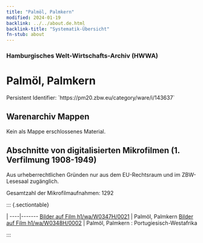 ```yaml
---
title: "Palmöl, Palmkern"
modified: 2024-01-19
backlink: ../../about.de.html
backlink-title: "Systematik-Übersicht"
fn-stub: about
---
```


### Hamburgisches Welt-Wirtschafts-Archiv (HWWA)

# Palmöl, Palmkern

<div class="hint">Persistent Identifier: `https://pm20.zbw.eu/category/ware/i/143637`</div>







## Warenarchiv Mappen





Kein als Mappe erschlossenes Material.



<a id="filmsections" />

## Abschnitte von digitalisierten Mikrofilmen (1. Verfilmung 1908-1949)

<p>Aus urheberrechtlichen Gründen nur aus dem EU-Rechtsraum und im ZBW-Lesesaal zugänglich.</p>


<p>Gesamtzahl der Mikrofilmaufnahmen: 1292</p>





::: {.sectiontable}

 | 
----|-------
<a class="btn" href="https://pm20.zbw.eu/film/h1/wa/W0347H/0021" rel="nofollow">Bilder auf Film h1/wa/W0347H/0021</a> | Palmöl, Palmkern
<a class="btn" href="https://pm20.zbw.eu/film/h1/wa/W0348H/0002" rel="nofollow">Bilder auf Film h1/wa/W0348H/0002</a> | Palmöl, Palmkern : Portugiesisch-Westafrika


:::
















